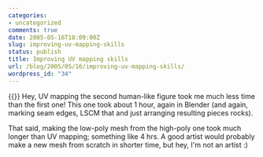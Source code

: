 ```yaml
---
categories:
- uncategorized
comments: true
date: 2005-05-16T18:09:00Z
slug: improving-uv-mapping-skills
status: publish
title: Improving UV mapping skills
url: /blog/2005/05/16/improving-uv-mapping-skills/
wordpress_id: "34"
---
```


{{<imgright src="http://aras-p.info/img/blog/050516.png">}}
Hey, UV mapping the second human-like figure took me much less time than the first one! This one took about 1 hour, again in Blender (and again, marking seam edges, LSCM that and just arranging resulting pieces rocks).

That said, making the low-poly mesh from the high-poly one took much longer than UV mapping; something like 4 hrs. A good artist would probably make a new mesh from scratch in shorter time, but hey, I'm not an artist :)
